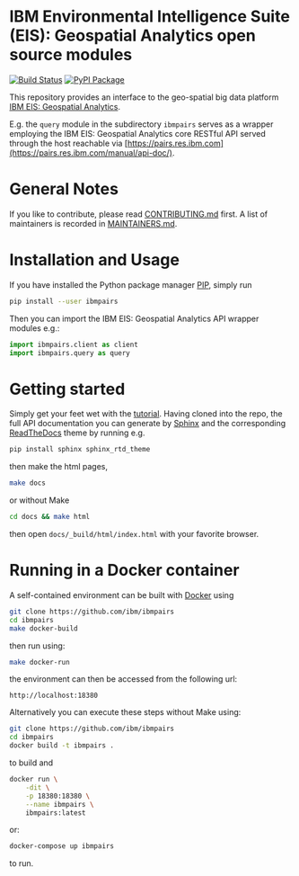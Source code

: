 # IBM Environmental Intelligence Suite (EIS): Geospatial Analytics open source modules

[![Build Status](https://travis-ci.org/IBM/ibmpairs.svg?branch=master)](https://travis-ci.org/IBM/ibmpairs)
[![PyPI Package](https://badge.fury.io/py/ibmpairs.svg)](https://pypi.org/project/ibmpairs/)


This repository provides an interface to the geo-spatial big data platform
[IBM EIS: Geospatial Analytics](https://www.ibm.com/products/environmental-intelligence-suite).

E.g. the `query` module in the subdirectory `ibmpairs` serves as a wrapper employing the IBM EIS: 
Geospatial Analytics core RESTful API served through the host reachable via
[https://pairs.res.ibm.com](https://pairs.res.ibm.com/manual/api-doc/).


# General Notes

If you like to contribute, please read [CONTRIBUTING.md](https://github.com/ibm/ibmpairs/blob/master/CONTRIBUTING.md)
first. A list of maintainers is recorded in [MAINTAINERS.md](https://github.com/ibm/ibmpairs/blob/master/MAINTAINERS.md).


# Installation and Usage

If you have installed the Python package manager [PIP](https://github.com/pypa/pip),
simply run
```Bash
pip install --user ibmpairs
```
Then you can import the IBM EIS: Geospatial Analytics API wrapper modules e.g.:
```Python
import ibmpairs.client as client
import ibmpairs.query as query
```


# Getting started

Simply get your feet wet with the [tutorial](https://github.com/ibm/ibmpairs/blob/master/tutorials/IBM-EIS-Geospatial-Analytics-API-wrapper.ipynb).
Having cloned into the repo, the full API documentation you can generate by [Sphinx](https://www.sphinx-doc.org/) and the corresponding
[ReadTheDocs](https://readthedocs.org/) theme by running e.g.
```Bash
pip install sphinx sphinx_rtd_theme
```
then make the html pages,
```Bash
make docs
```
or without Make
```Bash
cd docs && make html
```
then open `docs/_build/html/index.html` with your favorite browser.


# Running in a Docker container

A self-contained environment can be built with [Docker](http://www.docker.com) using
```Bash
git clone https://github.com/ibm/ibmpairs
cd ibmpairs
make docker-build
```
then run using:
```Bash
make docker-run
```
the environment can then be accessed from the following url:
```
http://localhost:18380
```

Alternatively you can execute these steps without Make using:
```Bash
git clone https://github.com/ibm/ibmpairs
cd ibmpairs
docker build -t ibmpairs .
```
to build and
```Bash
docker run \
    -dit \
    -p 18380:18380 \
    --name ibmpairs \
    ibmpairs:latest
```
or:
```Bash
docker-compose up ibmpairs
```
to run.